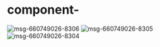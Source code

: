 # component-


![msg-660749026-8306](https://user-images.githubusercontent.com/112771413/209665407-d0f124ac-0684-4624-81dc-657b230e90d8.jpg)
![msg-660749026-8305](https://user-images.githubusercontent.com/112771413/209665411-f331af65-f441-46f4-a827-b5d36f3ae937.jpg)
![msg-660749026-8304](https://user-images.githubusercontent.com/112771413/209665414-c062a27a-2202-4dab-af75-38673d80e3d8.jpg)
